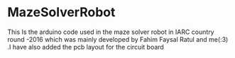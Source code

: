 # MazeSolverRobot
This Is the arduino code used in the maze solver robot in IARC country round -2016 which was mainly developed by Fahim Faysal Ratul and me(:3) .I have also added the pcb layout for the circuit board

